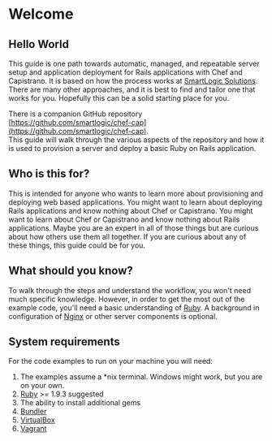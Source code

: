 # Welcome

## Hello World

This guide is one path towards automatic, managed, and repeatable server setup 
and application deployment for Rails applications with Chef and Capistrano. It 
is based on how the process works at [SmartLogic 
Solutions](http://smartlogicsolutions.com/).
There are many other approaches, and it is best to find and tailor one that 
works for you. Hopefully this can be a solid starting place for you.

There is a companion GitHub repository 
[https://github.com/smartlogic/chef-cap](https://github.com/smartlogic/chef-cap).  
This guide will walk through the various aspects of the repository and how it is 
used to provision a server and deploy a basic Ruby on Rails application.

## Who is this for?

This is intended for anyone who wants to learn more about provisioning and 
deploying web based applications. You might want to learn about deploying Rails 
applications and know nothing about Chef or Capistrano.  You might want to learn 
about Chef or Capistrano and know nothing about Rails applications. Maybe you 
are an expert in all of those things but are curious about how others use them 
all together. If you are curious about any of these things, this guide could be 
for you.

## What should you know?

To walk through the steps and understand the workflow, you won't need much 
specific knowledge. However, in order to get the most out of the example code, 
you'll need a basic understanding of [Ruby](http://www.ruby-lang.org/en/). A 
background in configuration of [Nginx](http://wiki.nginx.org/Main) or other 
server components is optional.

## System requirements

For the code examples to run on your machine you will need:

1.  The examples assume a *nix terminal. Windows might work, but you are on your 
own.
1.  [Ruby](http://www.ruby-lang.org/en/) >= 1.9.3 suggested
1.  The ability to install additional gems
1.  [Bundler](http://gembundler.com/)
1.  [VirtualBox](https://www.virtualbox.org/)
1.  [Vagrant](http://www.vagrantup.com/)
